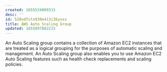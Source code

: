 ```yaml
---
created: 1655534009315
desc: ''
id: 520xdfstn930e413i3byvxs
title: AWS Auto Scaling Group
updated: 1655897882215
---
```

   
An Auto Scaling group contains a collection of Amazon EC2 instances that are treated as a logical grouping for the purposes of automatic scaling and management. An Auto Scaling group also enables you to use Amazon EC2 Auto Scaling features such as health check replacements and scaling policies.